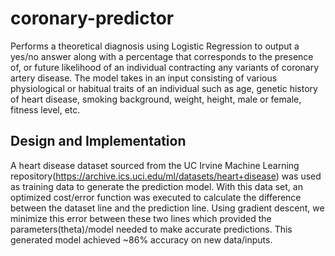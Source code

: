 # coronary-predictor
Performs a theoretical diagnosis using Logistic Regression to output a yes/no answer along with a percentage that corresponds to the presence of, or future likelihood of an individual contracting any variants of coronary artery disease. The model takes in an input consisting of various physiological or habitual traits of an individual such as age, genetic history of heart disease, smoking background, weight, height, male or female, fitness level, etc. 

## Design and Implementation
A heart disease dataset sourced from the UC Irvine Machine Learning repository(https://archive.ics.uci.edu/ml/datasets/heart+disease) was used as training data to generate the prediction model. With this data set, an optimized cost/error function was executed to calculate the difference between the dataset line and the prediction line. Using gradient descent, we minimize this error between these two lines which provided the parameters(theta)/model needed to make accurate predictions. This generated model achieved ~86% accuracy on new data/inputs.
